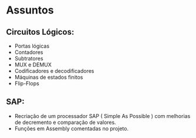 # Assuntos
## Circuitos Lógicos:
- Portas lógicas
- Contadores
- Subtratores
- MUX e DEMUX
- Codificadores e decodificadores
- Máquinas de estados finitos
- Flip-Flops

## SAP:
- Recriação de um processador SAP ( Simple As Possible ) com melhorias de decremento e comparação de valores.
- Funções em Assembly comentadas no projeto.
